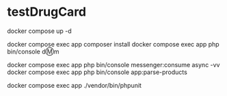 # testDrugCard

docker compose up -d

docker compose exec app composer install
docker compose exec app php bin/console d:m:m

docker compose exec app php bin/console messenger:consume async -vv
docker compose exec app php bin/console app:parse-products

docker compose exec app ./vendor/bin/phpunit
